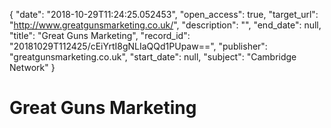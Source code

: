 {
  "date": "2018-10-29T11:24:25.052453", 
  "open_access": true, 
  "target_url": "http://www.greatgunsmarketing.co.uk/", 
  "description": "", 
  "end_date": null, 
  "title": "Great Guns Marketing", 
  "record_id": "20181029T112425/cEiYrtI8gNLIaQQd1PUpaw==", 
  "publisher": "greatgunsmarketing.co.uk", 
  "start_date": null, 
  "subject": "Cambridge Network"
}

# Great Guns Marketing

